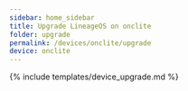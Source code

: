 ```yaml
---
sidebar: home_sidebar
title: Upgrade LineageOS on onclite
folder: upgrade
permalink: /devices/onclite/upgrade
device: onclite
---
```

{% include templates/device_upgrade.md %}
